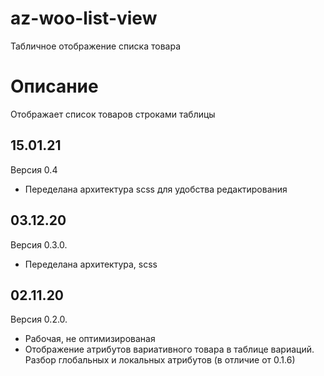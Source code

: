 # az-woo-list-view
Табличное отображение списка товара

# Описание
Отображает список товаров строками таблицы

## 15.01.21

Версия 0.4
* Переделана архитектура scss для удобства редактирования

## 03.12.20

Версия 0.3.0.
* Переделана архитектура, scss

## 02.11.20

Версия 0.2.0.
* Рабочая, не оптимизированая
* Отображение атрибутов вариативного товара в таблице вариаций. Разбор глобальных и локальных атрибутов (в отличие от 0.1.6)
